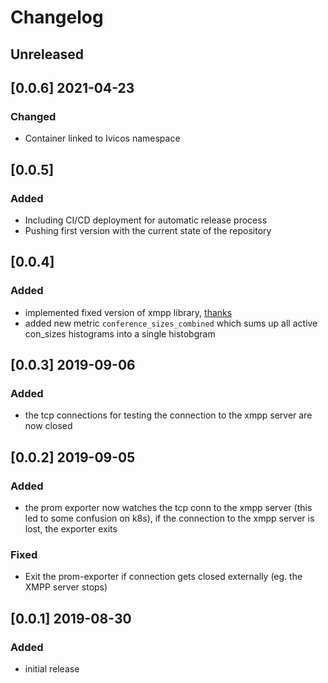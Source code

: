 # Changelog
## Unreleased

## [0.0.6] 2021-04-23
### Changed
- Container linked to Ivicos namespace

## [0.0.5]
### Added
- Including CI/CD deployment for automatic release process
- Pushing first version with the current state of the repository

## [0.0.4]
### Added 
- implemented fixed version of xmpp library, [thanks](https://github.com/FluuxIO/go-xmpp/issues/107)
- added new metric `conference_sizes_combined` which sums up all active con_sizes histograms into a single histobgram

## [0.0.3] 2019-09-06
### Added
- the tcp connections for testing the connection to the xmpp server are now closed

## [0.0.2] 2019-09-05
### Added
- the prom exporter now watches the tcp conn to the xmpp server (this led to some confusion on k8s), if the connection to the xmpp server is lost, the exporter exits 

### Fixed
- Exit the prom-exporter if connection gets closed externally (eg. the XMPP server stops)

## [0.0.1] 2019-08-30
### Added
- initial release